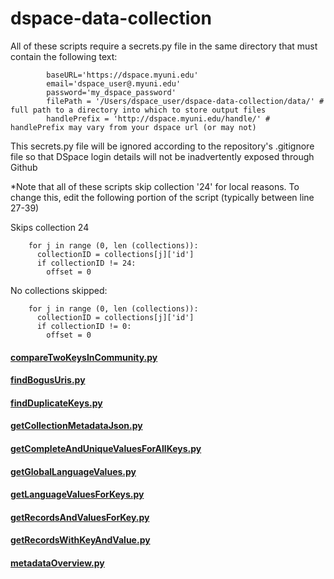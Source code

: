 # dspace-data-collection

All of these scripts require a secrets.py file in the same directory that must contain the following text:
```
        baseURL='https://dspace.myuni.edu'
        email='dspace_user@.myuni.edu'
        password='my_dspace_password'    
        filePath = '/Users/dspace_user/dspace-data-collection/data/' # full path to a directory into which to store output files
        handlePrefix = 'http://dspace.myuni.edu/handle/' # handlePrefix may vary from your dspace url (or may not)
```
This secrets.py file will be ignored according to the repository's .gitignore file so that DSpace login details will not be inadvertently exposed through Github

*Note that all of these scripts skip collection '24' for local reasons. To change this, edit the following portion of the script (typically between line 27-39)

Skips collection 24 

        for j in range (0, len (collections)):
          collectionID = collections[j]['id']
          if collectionID != 24:
            offset = 0
            
No collections skipped:

        for j in range (0, len (collections)):
          collectionID = collections[j]['id']
          if collectionID != 0:
            offset = 0
#### [compareTwoKeysInCommunity.py](compareTwoKeysInCommunity.py)

#### [findBogusUris.py](findBogusUris.py)

#### [findDuplicateKeys.py](findDuplicateKeys.py)

#### [getCollectionMetadataJson.py](getCollectionMetadataJson.py)

#### [getCompleteAndUniqueValuesForAllKeys.py](getCompleteAndUniqueValuesForAllKeys.py)

#### [getGlobalLanguageValues.py](getGlobalLanguageValues.py)

#### [getLanguageValuesForKeys.py](getLanguageValuesForKeys.py)

#### [getRecordsAndValuesForKey.py](getRecordsAndValuesForKey.py)

#### [getRecordsWithKeyAndValue.py](getRecordsWithKeyAndValue.py)

#### [metadataOverview.py](metadataOverview.py)

